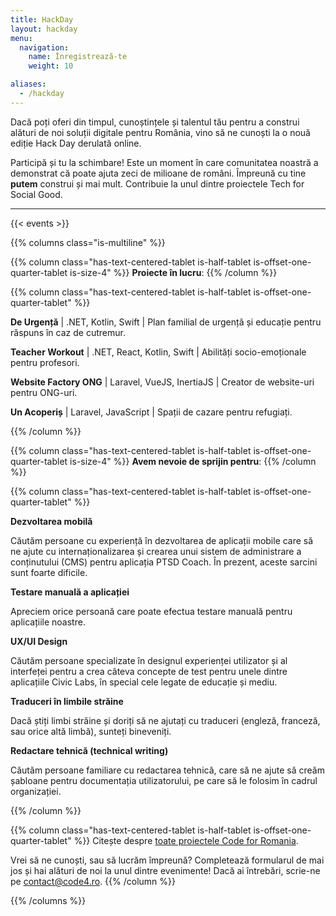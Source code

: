 ```yaml
---
title: HackDay
layout: hackday
menu:
  navigation:
    name: Înregistrează-te
    weight: 10

aliases:
  - /hackday
---
```


Dacă poți oferi din timpul, cunoștințele și talentul tău pentru a construi alături de noi soluții digitale pentru România, vino să ne cunoști la o nouă ediție Hack Day derulată online.

Participă și tu la schimbare! Este un moment în care comunitatea noastră a demonstrat că poate ajuta zeci de milioane de români. Împreună cu tine **putem** construi și mai mult. Contribuie la unul dintre proiectele Tech for Social Good.

---

{{< events >}}

{{% columns class="is-multiline" %}}


{{% column class="has-text-centered-tablet is-half-tablet is-offset-one-quarter-tablet is-size-4" %}}
**Proiecte în lucru**:
{{% /column %}}

{{% column class="has-text-centered-tablet is-half-tablet is-offset-one-quarter-tablet" %}}

**De Urgență** | .NET, Kotlin, Swift | Plan familial de urgență și educație pentru răspuns în caz de cutremur.

**Teacher Workout** | .NET, React, Kotlin, Swift | Abilități socio-emoționale pentru profesori.

**Website Factory ONG** | Laravel, VueJS, InertiaJS | Creator de website-uri pentru ONG-uri.

**Un Acoperiș** | Laravel, JavaScript | Spații de cazare pentru refugiați.

{{% /column %}}


{{% column class="has-text-centered-tablet is-half-tablet is-offset-one-quarter-tablet is-size-4" %}}
**Avem nevoie de sprijin pentru**:
{{% /column %}}

{{% column class="has-text-centered-tablet is-half-tablet is-offset-one-quarter-tablet" %}}

**Dezvoltarea mobilă**

Căutăm persoane cu experiență în dezvoltarea de aplicații mobile care să ne ajute cu internaționalizarea și crearea unui sistem de administrare a conținutului (CMS) pentru aplicația PTSD Coach.
În prezent, aceste sarcini sunt foarte dificile.

**Testare manuală a aplicației**

Apreciem orice persoană care poate efectua testare manuală pentru aplicațiile noastre.

**UX/UI Design**

Căutăm persoane specializate în designul experienței utilizator și al interfeței pentru a crea câteva concepte de test pentru unele dintre aplicațiile Civic Labs, în special cele legate de educație și mediu.

**Traduceri în limbile străine**

Dacă știți limbi străine și doriți să ne ajutați cu traduceri (engleză, franceză, sau orice altă limbă), sunteți bineveniți.

**Redactare tehnică (technical writing)**

Căutăm persoane familiare cu redactarea tehnică, care să ne ajute să creăm șabloane pentru documentația utilizatorului, pe care să le folosim în cadrul organizației.

{{% /column %}}


{{% column class="has-text-centered-tablet is-half-tablet is-offset-one-quarter-tablet" %}}
Citește despre [toate proiectele Code for Romania](https://code4.ro/ro/putem).

Vrei să ne cunoști, sau să lucrăm împreună? Completează formularul de mai jos și hai alături de noi la unul dintre evenimente! Dacă ai întrebări, scrie-ne pe [contact@code4.ro](mailto:contact@code4.ro).
{{% /column %}}

{{% /columns %}}
